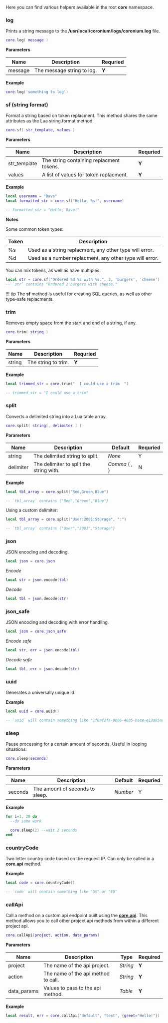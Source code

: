 Here you can find various helpers available in the root __core__ namespace.

### log

Prints a string message to the __/usr/local/coronium/logs/coronium.log__ file.

```lua
core.log( message )
```

__Parameters__

|Name|Description|Requried|
|----|-----------|--------|
|message|The message string to log.|__Y__|

__Example__

```lua
core.log('something to log')
```

### sf (string format)

Format a string based on token replacment. This method shares the same attributes as the Lua string.format method.

```lua
core.sf( str_template, values )
```

__Parameters__

|Name|Description|Requried|
|----|-----------|--------|
|str_template|The string containing replacment tokens.|__Y__|
|values|A list of values for token replacment.|__Y__|

__Example__

```lua
local username = "Dave"
local formatted_str = core.sf("Hello, %s!", username)

-- formatted_str = "Hello, Dave!"
```

__Notes__

Some common token types:

|Token|Description|
|-----|-----------|
|%s|Used as a string replacment, any other type will error.|
|%d|Used as a number replacment, any other type will error.|

You can mix tokens, as well as have multiples:

```lua
local str = core.sf("Ordered %d %s with %s.", 2, 'burgers', 'cheese')
-- `str` contains "Ordered 2 burgers with cheese."
```

!!! tip
    The __sf__ method is useful for creating SQL queries, as well as other type-safe replacments.

### trim

Removes empty space from the start and end of a string, if any.

```lua
core.trim( string )
```

__Parameters__

|Name|Description|Requried|
|----|-----------|--------|
|string|The string to trim.|__Y__|

__Example__

```lua
local trimmed_str = core.trim("  I could use a trim  ")

-- trimmed_str = "I could use a trim"
```

### split

Converts a delimited string into a Lua table array.

```lua
core.split( string[, delimiter ] )
```

__Parameters__

|Name|Description|Default|Requried|
|----|-----------|-------|--------|
|string|The delimited string to split.|_None_|Y|
|delimiter|The delimiter to split the string with.|_Comma_ ( , )|N|

__Example__

```lua
local tbl_array = core.split("Red,Green,Blue")

-- `tbl_array` contains {"Red","Green","Blue"}
```

Using a custom delimiter:

```lua
local tbl_array = core.split("User:2001:Storage", ":")

-- `tbl_array` contains {"User","2001","Storage"}
```

### json

JSON encoding and decoding.

```lua
local json = core.json
```

_Encode_

```lua
local str = json.encode(tbl)
```

_Decode_

```lua
local tbl = json.decode(str)
```

### json_safe

JSON encoding and decoding with error handling.

```lua
local json = core.json_safe
```

_Encode safe_

```lua
local str, err = json.encode(tbl)
```

_Decode safe_

```lua
local tbl, err = json.decode(str)
```

### uuid

Generates a universally unique id.

__Example__

```lua
local uuid = core.uuid()

-- `uuid` will contain something like "1f0af2fa-8b06-4605-bace-e13a85aa36d5"
```

### sleep

Pause processing for a certain amount of seconds. Useful in looping situations.

```lua
core.sleep(seconds)
```

__Parameters__

|Name|Description|Default|Requried|
|----|-----------|-------|--------|
|seconds|The amount of seconds to sleep.|_Number_|Y|

__Example__

```lua
for i=1, 20 do
  --do some work

  core.sleep(2) --wait 2 seconds
end
```

### countryCode

Two letter country code based on the request IP. Can only be called in a __core.api__ method.

__Example__

```lua
local code = core.countryCode()

-- `code` will contain something like "US" or "EU"
```

### callApi

Call a method on a custom api endpoint built using the __[core.api](/server/modules/api/#coreapi)__. This method allows you to call other project api methods from within a different project api.

```lua
core.callApi(project, action, data_params)
```

__Parameters__

|Name|Description|Type|Required|
|----|-----------|----|--------|
|project|The name of the api project.|_String_|__Y__|
|action|The name of the api method to call.|_String_|__Y__|
|data_params|Values to pass to the api method.|_Table_|__Y__|

__Example__

```lua
local result, err = core.callApi("default", "test", {greet="Hello!"})
```